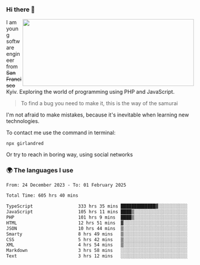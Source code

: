 ### Hi there 👋  

<img align='right' src="https://github-readme-stats.vercel.app/api?username=girlandred&count_private=true&show_icons=true&include_all_commits=true&hide_rank=true&hide_title=true&theme=buefy&card_width=300" width=460 height=180>


I am young software engineer from ~~San Francisco~~ Kyiv. Exploring the world of programming using PHP and JavaScript.


> To find a bug you need to make it, this is the way of the samurai



I'm not afraid to make mistakes, because it's inevitable when learning new technologies.

To contact me use the command in terminal:

```
npx girlandred
```

Or try to reach in boring way, using social networks


### 🌍 The languages I use

<!--START_SECTION:waka-->

```txt
From: 24 December 2023 - To: 01 February 2025

Total Time: 605 hrs 40 mins

TypeScript                 333 hrs 35 mins █████████████▓░░░░░░░░░░░   55.07 %
JavaScript                 105 hrs 11 mins ████▒░░░░░░░░░░░░░░░░░░░░   17.36 %
PHP                        101 hrs 9 mins  ████▒░░░░░░░░░░░░░░░░░░░░   16.70 %
HTML                       12 hrs 51 mins  ▓░░░░░░░░░░░░░░░░░░░░░░░░   02.12 %
JSON                       10 hrs 44 mins  ▒░░░░░░░░░░░░░░░░░░░░░░░░   01.77 %
Smarty                     8 hrs 49 mins   ▒░░░░░░░░░░░░░░░░░░░░░░░░   01.46 %
CSS                        5 hrs 42 mins   ▒░░░░░░░░░░░░░░░░░░░░░░░░   00.94 %
XML                        4 hrs 54 mins   ▒░░░░░░░░░░░░░░░░░░░░░░░░   00.81 %
Markdown                   3 hrs 58 mins   ░░░░░░░░░░░░░░░░░░░░░░░░░   00.66 %
Text                       3 hrs 12 mins   ░░░░░░░░░░░░░░░░░░░░░░░░░   00.53 %
```

<!--END_SECTION:waka-->
